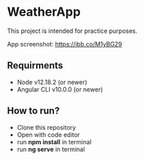# WeatherApp

This project is intended for practice purposes.

App screenshot: https://ibb.co/M1yBG29

## Requirments

- Node v12.18.2 (or newer)
- Angular CLI v10.0.0 (or newer)

## How to run?

- Clone this repository
- Open with code editor
- run **npm install** in terminal
- run **ng serve** in terminal
